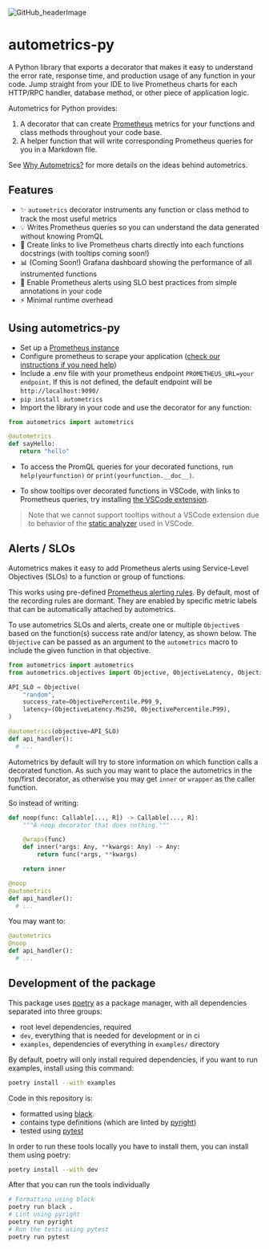![GitHub_headerImage](https://user-images.githubusercontent.com/3262610/221191767-73b8a8d9-9f8b-440e-8ab6-75cb3c82f2bc.png)

# autometrics-py

A Python library that exports a decorator that makes it easy to understand the error rate, response time, and production usage of any function in your code. Jump straight from your IDE to live Prometheus charts for each HTTP/RPC handler, database method, or other piece of application logic.

Autometrics for Python provides:

1. A decorator that can create [Prometheus](https://prometheus.io/) metrics for your functions and class methods throughout your code base.
2. A helper function that will write corresponding Prometheus queries for you in a Markdown file.

See [Why Autometrics?](https://github.com/autometrics-dev#why-autometrics) for more details on the ideas behind autometrics.

## Features

- ✨ `autometrics` decorator instruments any function or class method to track the
  most useful metrics
- 💡 Writes Prometheus queries so you can understand the data generated without
  knowing PromQL
- 🔗 Create links to live Prometheus charts directly into each functions docstrings (with tooltips coming soon!)
- 📊 (Coming Soon!) Grafana dashboard showing the performance of all
  instrumented functions
- 🚨 Enable Prometheus alerts using SLO best practices from simple annotations in your code
- ⚡ Minimal runtime overhead

## Using autometrics-py

- Set up a [Prometheus instance](https://prometheus.io/download/)
- Configure prometheus to scrape your application ([check our instructions if you need help](https://github.com/autometrics-dev#5-configuring-prometheus))
- Include a .env file with your prometheus endpoint `PROMETHEUS_URL=your endpoint`. If this is not defined, the default endpoint will be `http://localhost:9090/`
- `pip install autometrics`
- Import the library in your code and use the decorator for any function:

```py
from autometrics import autometrics

@autometrics
def sayHello:
   return "hello"

```

- To access the PromQL queries for your decorated functions, run `help(yourfunction)` or `print(yourfunction.__doc__)`.

- To show tooltips over decorated functions in VSCode, with links to Prometheus queries, try installing [the VSCode extension](https://marketplace.visualstudio.com/items?itemName=Fiberplane.autometrics).

> Note that we cannot support tooltips without a VSCode extension due to behavior of the [static analyzer](https://github.com/davidhalter/jedi/issues/1921) used in VSCode.

## Alerts / SLOs

Autometrics makes it easy to add Prometheus alerts using Service-Level Objectives (SLOs) to a function or group of functions.

This works using pre-defined [Prometheus alerting rules](https://github.com/autometrics-dev/autometrics-shared#prometheus-recording--alerting-rules). By default, most of the recording rules are dormant. They are enabled by specific metric labels that can be automatically attached by autometrics.

To use autometrics SLOs and alerts, create one or multiple `Objective`s based on the function(s) success rate and/or latency, as shown below. The `Objective` can be passed as an argument to the `autometrics` macro to include the given function in that objective.

```python
from autometrics import autometrics
from autometrics.objectives import Objective, ObjectiveLatency, ObjectivePercentile

API_SLO = Objective(
    "random",
    success_rate=ObjectivePercentile.P99_9,
    latency=(ObjectiveLatency.Ms250, ObjectivePercentile.P99),
)

@autometrics(objective=API_SLO)
def api_handler():
  # ...
```

Autometrics by default will try to store information on which function calls a decorated function. As such you may want to place the autometrics in the top/first decorator, as otherwise you may get `inner` or `wrapper` as the caller function.

So instead of writing:

```py
def noop(func: Callable[..., R]) -> Callable[..., R]:
    """A noop decorator that does nothing."""

    @wraps(func)
    def inner(*args: Any, **kwargs: Any) -> Any:
        return func(*args, **kwargs)

    return inner

@noop
@autometrics
def api_handler():
  # ...
```

You may want to:

```py
@autometrics
@noop
def api_handler():
  # ...
```

## Development of the package

This package uses [poetry](https://python-poetry.org) as a package manager, with all dependencies separated into three groups:

- root level dependencies, required
- `dev`, everything that is needed for development or in ci
- `examples`, dependencies of everything in `examples/` directory

By default, poetry will only install required dependencies, if you want to run examples, install using this command:

```sh
poetry install --with examples
```

Code in this repository is:

- formatted using [black](https://black.readthedocs.io/en/stable/).
- contains type definitions (which are linted by [pyright](https://microsoft.github.io/pyright/))
- tested using [pytest](https://docs.pytest.org/)

In order to run these tools locally you have to install them, you can install them using poetry:

```sh
poetry install --with dev
```

After that you can run the tools individually

```sh
# Formatting using black
poetry run black .
# Lint using pyright
poetry run pyright
# Run the tests using pytest
poetry run pytest
```
